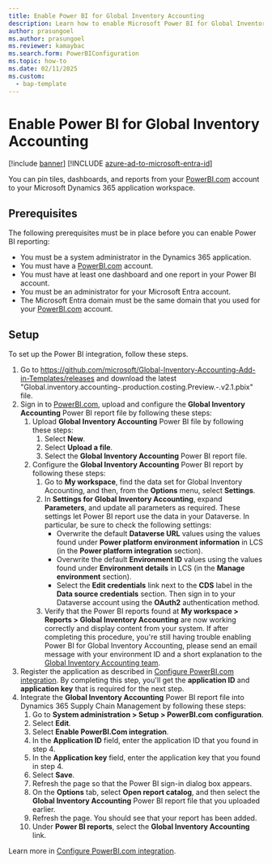 ```yaml
---
title: Enable Power BI for Global Inventory Accounting
description: Learn how to enable Microsoft Power BI for Global Inventory Accounting, including prerequisites and an outline and step-by-step process on setup.
author: prasungoel
ms.author: prasungoel
ms.reviewer: kamaybac
ms.search.form: PowerBIConfiguration
ms.topic: how-to
ms.date: 02/11/2025
ms.custom: 
  - bap-template
---
```


# Enable Power BI for Global Inventory Accounting

[!include [banner](../includes/banner.md)]
[!INCLUDE [azure-ad-to-microsoft-entra-id](../../includes/azure-ad-to-microsoft-entra-id.md)]

You can pin tiles, dashboards, and reports from your [PowerBI.com](https://powerbi.com/) account to your Microsoft Dynamics 365 application workspace.

## Prerequisites

The following prerequisites must be in place before you can enable Power BI reporting:

- You must be a system administrator in the Dynamics 365 application.
- You must have a [PowerBI.com](https://powerbi.com/) account.
- You must have at least one dashboard and one report in your Power BI account.
- You must be an administrator for your Microsoft Entra account.
- The Microsoft Entra domain must be the same domain that you used for your [PowerBI.com](https://powerbi.com/) account.

## Setup

To set up the Power BI integration, follow these steps.

1. Go to https://github.com/microsoft/Global-Inventory-Accounting-Add-in-Templates/releases and download the latest "Global.inventory.accounting-.production.costing.Preview.-.v2.1.pbix" file.
1. Sign in to [PowerBI.com](https://app.powerbi.com/), upload and configure the **Global Inventory Accounting** Power BI report file by following these steps:
    1. Upload **Global Inventory Accounting** Power BI file by following these steps:
        1. Select **New**.
        1. Select **Upload a file**.
        1. Select the **Global Inventory Accounting** Power BI report file.
    1. Configure the **Global Inventory Accounting** Power BI report by following these steps:
        1. Go to **My workspace**, find the data set for Global Inventory Accounting, and then, from the **Options** menu, select **Settings**.
        1. In **Settings for Global Inventory Accounting**, expand **Parameters**, and update all parameters as required. These settings let Power BI report use the data in your Dataverse. In particular, be sure to check the following settings:
            - Overwrite the default **Dataverse URL** values using the values found under **Power platform environment information** in LCS (in the **Power platform integration** section).
            - Overwrite the default **Environment ID** values using the values found under **Environment details** in LCS (in the **Manage environment** section).
            - Select the **Edit credentials** link next to the **CDS** label in the **Data source credentials** section. Then sign in to your Dataverse account using the **OAuth2** authentication method.
        1. Verify that the Power BI reports found at **My workspace \> Reports \> Global Inventory Accounting** are now working correctly and display content from your system. If after completing this procedure, you're still having trouble enabling Power BI for Global Inventory Accounting, please send an email message with your environment ID and a short explanation to the [Global Inventory Accounting team](mailto:GlobalInvAccount@microsoft.com).
1. Register the application as described in [Configure PowerBI.com integration](../../fin-ops-core/dev-itpro/analytics/configure-power-bi-integration.md#registration-process). By completing this step, you'll get the **application ID** and **application key** that is required for the next step.
1. Integrate the **Global Inventory Accounting** Power BI report file into Dynamics 365 Supply Chain Management by following these steps:
    1. Go to **System administration \> Setup \> PowerBI.com configuration**.
    1. Select **Edit**.
    1. Select **Enable PowerBI.Com integration**.
    1. In the **Application ID** field, enter the application ID that you found in step 4.
    1. In the **Application key** field, enter the application key that you found in step 4.
    1. Select **Save**.
    1. Refresh the page so that the Power BI sign-in dialog box appears.
    1. On the **Options** tab, select **Open report catalog**, and then select the **Global Inventory Accounting** Power BI report file that you uploaded earlier.
    1. Refresh the page. You should see that your report has been added.
    1. Under **Power BI reports**, select the **Global Inventory Accounting** link.

Learn more in [Configure PowerBI.com integration](../../fin-ops-core/dev-itpro/analytics/configure-power-bi-integration.md).
